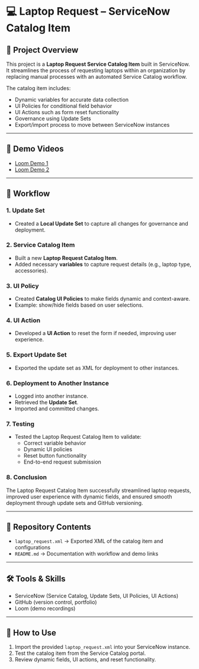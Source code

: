 # 💻 Laptop Request – ServiceNow Catalog Item

## 📌 Project Overview
This project is a **Laptop Request Service Catalog Item** built in ServiceNow.  
It streamlines the process of requesting laptops within an organization by replacing manual processes with an automated Service Catalog workflow.  

The catalog item includes:
- Dynamic variables for accurate data collection  
- UI Policies for conditional field behavior  
- UI Actions such as form reset functionality  
- Governance using Update Sets  
- Export/import process to move between ServiceNow instances  

---

## 🎥 Demo Videos
- [Loom Demo 1](https://www.loom.com/share/b65f37a224c24070a5afd61229d85a9f?sid=34cabf3c-6f50-4b1d-8311-9d835ccff6a8)  
- [Loom Demo 2](https://www.loom.com/share/50afe7b1535349429ff7a6ef9753e09e?sid=94dddc49-f0d3-43a6-838c-fea4317806d0)  

---

## 🔄 Workflow

### 1. Update Set
- Created a **Local Update Set** to capture all changes for governance and deployment.  

### 2. Service Catalog Item
- Built a new **Laptop Request Catalog Item**.  
- Added necessary **variables** to capture request details (e.g., laptop type, accessories).  

### 3. UI Policy
- Created **Catalog UI Policies** to make fields dynamic and context-aware.  
- Example: show/hide fields based on user selections.  

### 4. UI Action
- Developed a **UI Action** to reset the form if needed, improving user experience.  

### 5. Export Update Set
- Exported the update set as XML for deployment to other instances.  

### 6. Deployment to Another Instance
- Logged into another instance.  
- Retrieved the **Update Set**.  
- Imported and committed changes.  

### 7. Testing
- Tested the Laptop Request Catalog Item to validate:  
  - Correct variable behavior  
  - Dynamic UI policies  
  - Reset button functionality  
  - End-to-end request submission  

### 8. Conclusion
The Laptop Request Catalog Item successfully streamlined laptop requests, improved user experience with dynamic fields, and ensured smooth deployment through update sets and GitHub versioning.

---

## 📂 Repository Contents
- `laptop_request.xml` → Exported XML of the catalog item and configurations  
- `README.md` → Documentation with workflow and demo links  

---

## 🛠️ Tools & Skills
- ServiceNow (Service Catalog, Update Sets, UI Policies, UI Actions)  
- GitHub (version control, portfolio)  
- Loom (demo recordings)  

---

## 🚀 How to Use
1. Import the provided `laptop_request.xml` into your ServiceNow instance.  
2. Test the catalog item from the Service Catalog portal.  
3. Review dynamic fields, UI actions, and reset functionality.  
